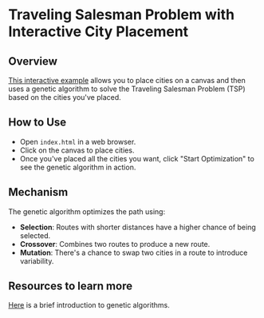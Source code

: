 
# Traveling Salesman Problem with Interactive City Placement

## Overview
[This interactive example](https://michaellomuscio.github.io/Traveling-Salesman-Problem-with-Interactive-City-Placement/) allows you to place cities on a canvas and then uses a genetic algorithm to solve the Traveling Salesman Problem (TSP) based on the cities you've placed.

## How to Use
- Open `index.html` in a web browser.
- Click on the canvas to place cities.
- Once you've placed all the cities you want, click "Start Optimization" to see the genetic algorithm in action.

## Mechanism
The genetic algorithm optimizes the path using:
- **Selection**: Routes with shorter distances have a higher chance of being selected.
- **Crossover**: Combines two routes to produce a new route.
- **Mutation**: There's a chance to swap two cities in a route to introduce variability.
  
## Resources to learn more
[Here](https://docs.google.com/document/d/1_lzpuUzTSAosdZqfeqtqmqSjo8RCp2LCSfn47HPbAG8/edit?usp=sharing) is a brief introduction to genetic algorithms.
